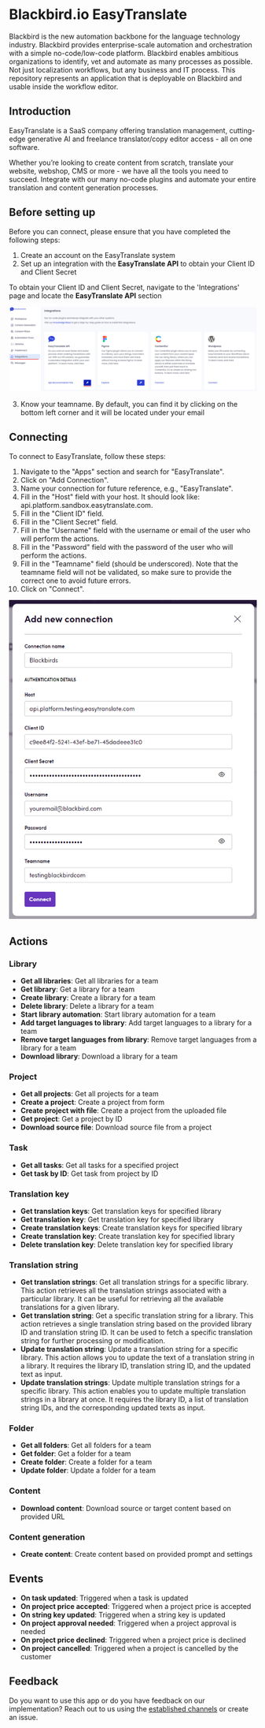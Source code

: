 # Blackbird.io EasyTranslate

Blackbird is the new automation backbone for the language technology industry. Blackbird provides enterprise-scale automation and orchestration with a simple no-code/low-code platform. Blackbird enables ambitious organizations to identify, vet and automate as many processes as possible. Not just localization workflows, but any business and IT process. This repository represents an application that is deployable on Blackbird and usable inside the workflow editor.

## Introduction

<!-- begin docs -->

EasyTranslate is a SaaS company offering translation management, cutting-edge generative AI and freelance translator/copy editor access - all on one software.

Whether you’re looking to create content from scratch, translate your website, webshop, CMS or more - we have all the tools you need to succeed. Integrate with our many no-code plugins and automate your entire translation and content generation processes.

## Before setting up

Before you can connect, please ensure that you have completed the following steps:

1. Create an account on the EasyTranslate system
2. Set up an integration with the **EasyTranslate API** to obtain your Client ID and Client Secret

To obtain your Client ID and Client Secret, navigate to the 'Integrations' page and locate the **EasyTranslate API** section

![integration](image/README/integration-1.png)

3. Know your teamname. By default, you can find it by clicking on the bottom left corner and it will be located under your email

## Connecting

To connect to EasyTranslate, follow these steps:

1. Navigate to the "Apps" section and search for "EasyTranslate".
2. Click on "Add Connection".
3. Name your connection for future reference, e.g., "EasyTranslate".
4. Fill in the "Host" field with your host. It should look like: api.platform.sandbox.easytranslate.com.
5. Fill in the "Client ID" field.
6. Fill in the "Client Secret" field.
7. Fill in the "Username" field with the username or email of the user who will perform the actions.
8. Fill in the "Password" field with the password of the user who will perform the actions.
9. Fill in the "Teamname" field (should be underscored). Note that the teamname field will not be validated, so make sure to provide the correct one to avoid future errors.
10. Click on "Connect".

![connection](image/README/connection.png)

## Actions

### Library

- **Get all libraries**: Get all libraries for a team
- **Get library**: Get a library for a team
- **Create library**: Create a library for a team
- **Delete library**: Delete a library for a team
- **Start library automation**: Start library automation for a team
- **Add target languages to library**: Add target languages to a library for a team
- **Remove target languages from library**: Remove target languages from a library for a team
- **Download library**: Download a library for a team

### Project

- **Get all projects**: Get all projects for a team
- **Create a project**: Create a project from form
- **Create project with file**: Create a project from the uploaded file
- **Get project**: Get a project by ID
- **Download source file**: Download source file from a project

### Task

- **Get all tasks**: Get all tasks for a specified project
- **Get task by ID**: Get task from project by ID

### Translation key

- **Get translation keys**: Get translation keys for specified library
- **Get translation key**: Get translation key for specified library
- **Create translation keys**: Create translation keys for specified library
- **Create translation key**: Create translation key for specified library
- **Delete translation key**: Delete translation key for specified library

### Translation string

- **Get translation strings**: Get all translation strings for a specific library. This action retrieves all the translation strings associated with a particular library. It can be useful for retrieving all the available translations for a given library.
- **Get translation string**: Get a specific translation string for a library. This action retrieves a single translation string based on the provided library ID and translation string ID. It can be used to fetch a specific translation string for further processing or modification.
- **Update translation string**: Update a translation string for a specific library. This action allows you to update the text of a translation string in a library. It requires the library ID, translation string ID, and the updated text as input.
- **Update translation strings**: Update multiple translation strings for a specific library. This action enables you to update multiple translation strings in a library at once. It requires the library ID, a list of translation string IDs, and the corresponding updated texts as input.

### Folder

- **Get all folders**: Get all folders for a team
- **Get folder**: Get a folder for a team
- **Create folder**: Create a folder for a team
- **Update folder**: Update a folder for a team

### Content

- **Download content**: Download source or target content based on provided URL

### Content generation

- **Create content**: Create content based on provided prompt and settings

## Events

- **On task updated**: Triggered when a task is updated
- **On project price accepted**: Triggered when a project price is accepted
- **On string key updated**: Triggered when a string key is updated
- **On project approval needed**: Triggered when a project approval is needed
- **On project price declined**: Triggered when a project price is declined
- **On project cancelled**: Triggered when a project is cancelled by the customer

## Feedback

Do you want to use this app or do you have feedback on our implementation? Reach out to us using the [established channels](https://www.blackbird.io/) or create an issue.

<!-- end docs -->
